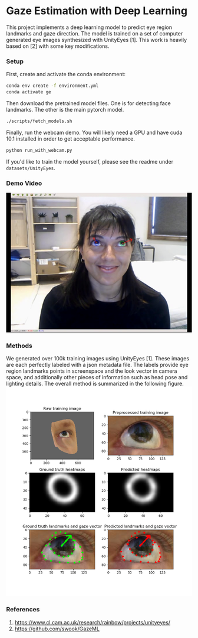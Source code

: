 # Gaze Estimation with Deep Learning

This project implements a deep learning model to predict eye region landmarks and gaze direction.
The model is trained on a set of computer generated eye images synthesized with UnityEyes [1]. This work is heavily based on [2] with
some key modifications. 

### Setup

First, create and activate the conda environment:
```bash
conda env create -f environment.yml
conda activate ge
```

Then download the pretrained model files. One is for detecting face landmarks. The other is the main pytorch model.

```bash
./scripts/fetch_models.sh
```

Finally, run the webcam demo. You will likely need a GPU and have cuda 10.1 installed in order to get acceptable performance. 

```bash
python run_with_webcam.py
```

If you'd like to train the model yourself, please see the readme under `datasets/UnityEyes`.


### Demo Video

[![Watch the video](static/ge_screenshot.png)](https://drive.google.com/open?id=1I0RLnd8QnFNU65Ov29B-tx_lc0GedSSB)

### Methods

We generated over 100k training images using UnityEyes [1]. These images are each perfectly labeled
 with a json metadata file. The labels provide eye region landmarks points in screenspace and the look vector in camera space,
 and additionally other pieces of information such as head pose and lighting details.
The overall method is summarized in the following figure.
![alt text](static/fig1.png "Logo Title Text 1")

### References

1. https://www.cl.cam.ac.uk/research/rainbow/projects/unityeyes/
2. https://github.com/swook/GazeML